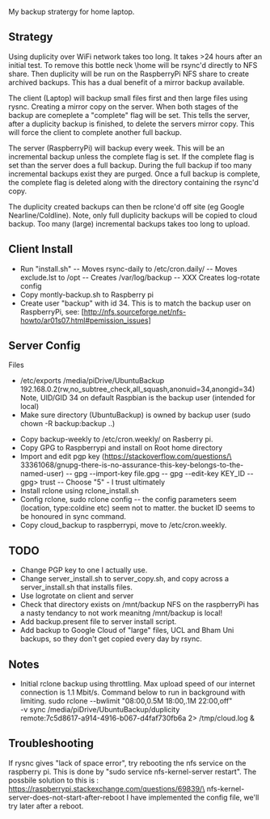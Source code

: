 My backup stratergy for home laptop.

Strategy
--
Using duplicity over WiFi network takes too long. It takes >24 hours after an 
initial test. To remove this bottle neck \home will be rsync'd directly to NFS 
share. Then duplicity will be run on the RaspberryPi NFS share to create 
archived backups. This has a dual benefit of a mirror backup available.

The client (Laptop) will backup small files first and then large files using
rysnc. Creating a mirror copy on the server. When both stages of the backup 
are comeplete a "complete" flag will be set. This tells the server, after 
a duplicity backup is finished, to delete the servers mirror copy. This will 
force the client to complete another full backup.

The server (RaspberryPi) will backup every week. This will be an incremental 
backup unless the complete flag is set. If the complete flag is set than the
server does a full backup. During the full backup if too many incremental
backups exist they are purged. Once a full backup is complete, the complete
flag is deleted along with the directory containing the rsync'd copy. 

The duplicity created backups can then be rclone'd off site (eg Google 
Nearline/Coldline). Note, only full duplicity backups will be copied to cloud
backup. Too many (large) incremental backups takes too long to upload.


Client Install
--
- Run "install.sh"
-- Moves rsync-daily to /etc/cron.daily/
-- Moves exclude.lst to /opt
-- Creates /var/log/backup
-- XXX Creates log-rotate config
- Copy montly-backup.sh to Raspberry pi
- Create user "backup" with id 34. This is to match the backup user on
RaspberryPi, see:
[http://nfs.sourceforge.net/nfs-howto/ar01s07.html#pemission_issues]


Server Config
---
Files
* /etc/exports 
/media/piDrive/UbuntuBackup     192.168.0.2(rw,no_subtree_check,all_squash,anonuid=34,anongid=34)
Note, UID/GID 34 on default Raspbian is the backup user (intended for local)
* Make sure directory (UbuntuBackup) is owned by backup user (sudo chown -R backup:backup ..)
- Copy backup-weekly to /etc/cron.weekly/ on Rasberry pi.
- Copy GPG to Raspberrypi and install on Root home directory
- Import and edit pgp key (https://stackoverflow.com/questions/\
33361068/gnupg-there-is-no-assurance-this-key-belongs-to-the-named-user)
-- gpg --import-key file.gpg
-- gpg --edit-key KEY_ID
-- gpg> trust
-- Choose "5" - I trust ultimately
- Install rclone using rclone_install.sh
- Config rclone, sudo rclone config
-- the config parameters seem (location, type:coldine etc) seem not to matter.
    the bucket ID seems to be honoured in sync command.
- Copy cloud_backup to raspberrypi, move to /etc/cron.weekly.

 
TODO
--
* Change PGP key to one I actually use.
* Change server_install.sh to server_copy.sh, and copy across a
server_install.sh that installs files.
* Use logrotate on client and server
* Check that directory exists on /mnt/backup NFS on the raspberryPi has a nasty
tendancy to not work meanitng /mnt/backup is local!
* Add backup.present file to server install script.
* Add backup to Google Cloud of "large" files, UCL and Bham Uni backups, so
they don't get copied every day by rsync.

Notes
--
* Initial rclone backup using throttling. Max upload speed of our internet
connection is 1.1 Mbit/s. Command below to run in background with limiting.
sudo rclone --bwlimit "08:00,0.5M 18:00,.1M 22:00,off" \
    -v sync /media/piDrive/UbuntuBackup/duplicity \
    remote:7c5d8617-a914-4916-b067-d4faf730fb6a 2> /tmp/cloud.log & 

Troubleshooting
--

If rysnc gives "lack of space error", try rebooting the nfs service on the
raspberry pi. This is done by "sudo service nfs-kernel-server restart". The 
possbile solution to this is :
https://raspberrypi.stackexchange.com/questions/69839/\
    nfs-kernel-server-does-not-start-after-reboot
I have implemented the config file, we'll try later after a reboot.

